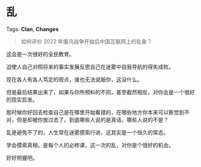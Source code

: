 # 乱

Tags: **Clan**, **Changes**

> 如何评价 2022 年俄乌战争开始后中国互联网上的乱象？



这会是一次很好的全民教育。

迫使人自己对照将来的事实发展反思自己在迷雾中自我导航的得失成败。

现在各人有各人笃定的观点，谁也无法说服你，这没什么。

但是最后结果出来了，如果与你所预料的不同，甚至截然相反，对你会是一个很好的现实启发。

那时候你好回去检查自己是在哪里开始看错的，在哪些地方你本来可以察觉到不对，但是却被你放过去了。到底哪些人说的是真话，哪些人说的不是？

乱是避免不了的，人生常在迷雾摸索行进，这其实是一个恒久的常态。

学会摸索真相，是每个人的必修课，这一次的乱，对你是个很好的机会。

好好把握吧。



